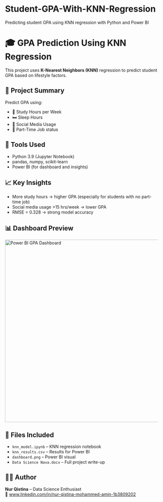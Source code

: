 # Student-GPA-With-KNN-Regression
Predicting student GPA using KNN regression with Python and Power BI

# 🎓 GPA Prediction Using KNN Regression

This project uses **K-Nearest Neighbors (KNN)** regression to predict student GPA based on lifestyle factors.

## 📌 Project Summary
Predict GPA using:
- 📘 Study Hours per Week
- 🛏 Sleep Hours
- 📱 Social Media Usage
- 💼 Part-Time Job status

## 🔧 Tools Used
- Python 3.9 (Jupyter Notebook)
- pandas, numpy, scikit-learn
- Power BI (for dashboard and insights)

## 📈 Key Insights
- More study hours → higher GPA (especially for students with no part-time job)
- Social media usage >15 hrs/week → lower GPA
- RMSE = 0.328 → strong model accuracy

## 📊 Dashboard Preview
<img src="dashboard.png" alt="Power BI GPA Dashboard" width="600"/>

## 📂 Files Included
- `knn_model.ipynb` – KNN regression notebook
- `knn_results.csv` – Results for Power BI
- `dashboard.png` – Power BI visual
- `Data Science Nava.docx` – Full project write-up

## 👩‍💻 Author
**Nur Qistina** – Data Science Enthusiast  
🔗 www.linkedin.com/in/nur-qistina-mohammed-amin-1b3809202


